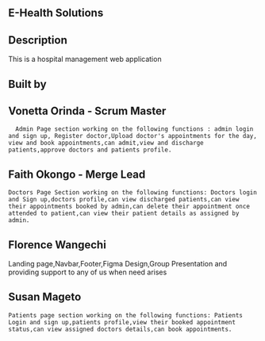 ## E-Health Solutions

## Description
This is a hospital management web application

## Built by 

## Vonetta Orinda - Scrum Master 
      Admin Page section working on the following functions : admin login and sign up, Register doctor,Upload doctor's appointments for the day, view and book appointments,can admit,view and discharge patients,approve doctors and patients profile.

## Faith Okongo - Merge Lead
    Doctors Page Section working on the following functions: Doctors login and Sign up,doctors profile,can view discharged patients,can view their appointments booked by admin,can delete their appointment once attended to patient,can view their patient details as assigned by admin.

## Florence Wangechi
   Landing page,Navbar,Footer,Figma Design,Group Presentation and providing support to any of us when need arises

## Susan Mageto 
    Patients page section working on the following functions: Patients Login and sign up,patients profile,view their booked appointment status,can view assigned doctors details,can book appointments.

 

